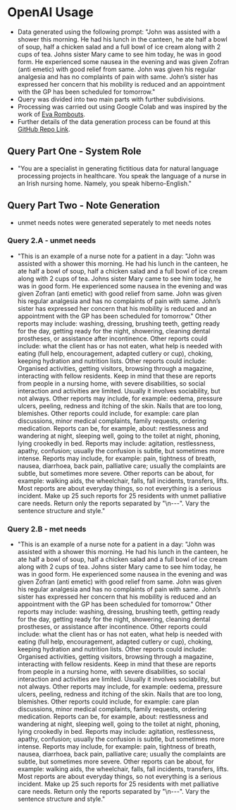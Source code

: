 # OpenAI Usage


- Data generated using the following prompt: "John was assisted with a shower this morning. He had his lunch in the canteen, he ate half a bowl of soup, half a chicken salad and a full bowl of ice cream along with 2 cups of tea. Johns sister Mary came to see him today, he was in good form. He experienced some nausea in the evening and was given Zofran (anti emetic) with good relief from same. John was given his regular analgesia and has no complaints of pain with same. John’s sister has expressed her concern that his mobility is reduced and an appointment with the GP has been scheduled for tomorrow."
- Query was divided into two main parts with further subdivisions. 
- Processing was carried out using Google Colab and was inspired by the work of [Eva Rombouts](https://github.com/ekrombouts/GenCareAI).
- Further details of the data generation process can be found at this [GitHub Repo Link](https://github.com/isabel-ronan/GenCareAI). 




## Query Part One - System Role


- "You are a specialist in generating fictitious data for natural language processing projects in healthcare. You speak the language of a nurse in an Irish nursing home. Namely, you speak hiberno-English."



## Query Part Two - Note Generation


- unmet needs notes were generated seperately to met needs notes



### Query 2.A - unmet needs


- "This is an example of a nurse note for a patient in a day:
"John was assisted with a shower this morning. He had his lunch in the canteen, he ate half a bowl of soup, half a chicken salad and a full bowl of ice cream along with 2 cups of tea. Johns sister Mary came to see him today, he was in good form. He experienced some nausea in the evening and was given Zofran (anti emetic) with good relief from same. John was given his regular analgesia and has no complaints of pain with same. John’s sister has expressed her concern that his mobility is reduced and an appointment with the GP has been scheduled for tomorrow."
Other reports may include: washing, dressing, brushing teeth, getting ready for the day, getting ready for the night, showering, cleaning dental prostheses, or assistance after incontinence.
Other reports could include: what the client has or has not eaten, what help is needed with eating (full help, encouragement, adapted cutlery or cup), choking, keeping hydration and nutrition lists.
Other reports could include: Organised activities, getting visitors, browsing through a magazine, interacting with fellow residents. Keep in mind that these are reports from people in a nursing home, with severe disabilities, so social interaction and activities are limited. Usually it involves sociability, but not always.
Other reports may include, for example: oedema, pressure ulcers, peeling, redness and itching of the skin. Nails that are too long, blemishes.
Other reports could include, for example: care plan discussions, minor medical complaints, family requests, ordering medication.
Reports can be, for example, about: restlessness and wandering at night, sleeping well, going to the toilet at night, phoning, lying crookedly in bed.
Reports may include: agitation, restlessness, apathy, confusion; usually the confusion is subtle, but sometimes more intense.
Reports may include, for example: pain, tightness of breath, nausea, diarrhoea, back pain, palliative care; usually the complaints are subtle, but sometimes more severe.
Other reports can be about, for example: walking aids, the wheelchair, falls, fall incidents, transfers, lifts.
Most reports are about everyday things, so not everything is a serious incident.
Make up 25 such reports for 25 residents with unmet palliative care needs. Return only the reports separated by "\n---". Vary the sentence structure and style."



### Query 2.B - met needs


- "This is an example of a nurse note for a patient in a day:
"John was assisted with a shower this morning. He had his lunch in the canteen, he ate half a bowl of soup, half a chicken salad and a full bowl of ice cream along with 2 cups of tea. Johns sister Mary came to see him today, he was in good form. He experienced some nausea in the evening and was given Zofran (anti emetic) with good relief from same. John was given his regular analgesia and has no complaints of pain with same. John’s sister has expressed her concern that his mobility is reduced and an appointment with the GP has been scheduled for tomorrow."
Other reports may include: washing, dressing, brushing teeth, getting ready for the day, getting ready for the night, showering, cleaning dental prostheses, or assistance after incontinence.
Other reports could include: what the client has or has not eaten, what help is needed with eating (full help, encouragement, adapted cutlery or cup), choking, keeping hydration and nutrition lists.
Other reports could include: Organised activities, getting visitors, browsing through a magazine, interacting with fellow residents. Keep in mind that these are reports from people in a nursing home, with severe disabilities, so social interaction and activities are limited. Usually it involves sociability, but not always.
Other reports may include, for example: oedema, pressure ulcers, peeling, redness and itching of the skin. Nails that are too long, blemishes.
Other reports could include, for example: care plan discussions, minor medical complaints, family requests, ordering medication.
Reports can be, for example, about: restlessness and wandering at night, sleeping well, going to the toilet at night, phoning, lying crookedly in bed.
Reports may include: agitation, restlessness, apathy, confusion; usually the confusion is subtle, but sometimes more intense.
Reports may include, for example: pain, tightness of breath, nausea, diarrhoea, back pain, palliative care; usually the complaints are subtle, but sometimes more severe.
Other reports can be about, for example: walking aids, the wheelchair, falls, fall incidents, transfers, lifts.
Most reports are about everyday things, so not everything is a serious incident.
Make up 25 such reports for 25 residents with met palliative care needs. Return only the reports separated by "\n---". Vary the sentence structure and style."




